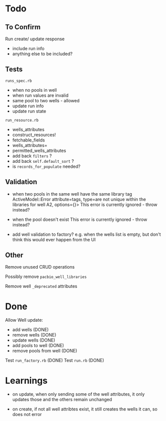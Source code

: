 # Todo

## To Confirm

Run create/ update response
- include run info
- anything else to be included?

## Tests

`runs_spec.rb`
- when no pools in well
- when run values are invalid
- same pool to two wells -  allowed
- update run info
- update run state

`run_resource.rb`
- wells_attributes
- construct_resources!
- fetchable_fields
- wells_attributes=
- permitted_wells_attributes
- add back `filters` ?
- add back `self.default_sort` ?
- is `records_for_populate` needed?


## Validation

- when two pools in the same well have the same library tag
ActiveModel::Error attribute=tags, type=are not unique within the libraries for well A2, options={}>
This error is currently ignored - throw instead?

- when the pool doesn't exist
This error is currently ignored - throw instead?

- add well validation to factory?
e.g. when the wells list is empty, but don't think this would ever happen from the UI


## Other

Remove unused CRUD operations

Possibly remove `pacbio_well_libraries`

Remove well `_deprecated` attributes


# Done

Allow Well update:
- add wells (DONE)
- remove wells (DONE)
- update wells (DONE)
- add pools to well (DONE)
- remove pools from well (DONE)

Test `run_factory.rb` (DONE)
Test `run.rb` (DONE)


# Learnings

- on update, when only sending some of the well attributes, it only updates those and the others remain unchanged

- on create, if not all well attribtes exist, it still creates the wells it can, so does not error
